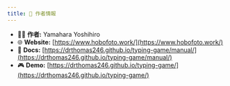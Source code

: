 ```yaml
---
title: 👤 作者情報
---
```

- 🧑‍💻 **作者:** Yamahara Yoshihiro
- 🌐 **Website:** [https://www.hobofoto.work/](https://www.hobofoto.work/)
- 📖 **Docs:** [https://drthomas246.github.io/typing-game/manual/](https://drthomas246.github.io/typing-game/manual/)
- 🎮 **Demo:** [https://drthomas246.github.io/typing-game/](https://drthomas246.github.io/typing-game/)
